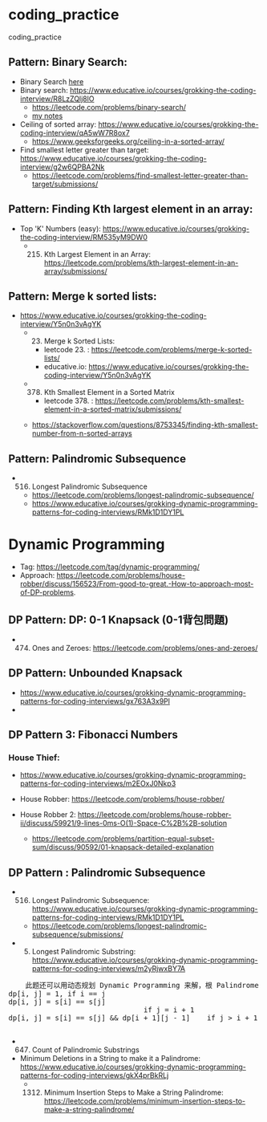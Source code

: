 # coding_practice
coding_practice



## Pattern: Binary Search:
  * Binary Search [here](leetcode)
  * Binary search: https://www.educative.io/courses/grokking-the-coding-interview/R8LzZQlj8lO <br>
    *  https://leetcode.com/problems/binary-search/ <br>
    * [my notes](leetcode/704.BinarySearch)
  * Ceiling of sorted array: https://www.educative.io/courses/grokking-the-coding-interview/qA5wW7R8ox7
    * https://www.geeksforgeeks.org/ceiling-in-a-sorted-array/
  * Find smallest letter greater than target: https://www.educative.io/courses/grokking-the-coding-interview/g2w6QPBA2Nk
    * https://leetcode.com/problems/find-smallest-letter-greater-than-target/submissions/


## Pattern: Finding Kth largest element in an array:
  * Top 'K' Numbers (easy): https://www.educative.io/courses/grokking-the-coding-interview/RM535yM9DW0
    * 215. Kth Largest Element in an Array: https://leetcode.com/problems/kth-largest-element-in-an-array/submissions/


## Pattern: Merge k sorted lists:
  * https://www.educative.io/courses/grokking-the-coding-interview/Y5n0n3vAgYK
    * 23. Merge k Sorted Lists: 
      * leetcode 23. : https://leetcode.com/problems/merge-k-sorted-lists/
      * educative.io: https://www.educative.io/courses/grokking-the-coding-interview/Y5n0n3vAgYK

    * 378. Kth Smallest Element in a Sorted Matrix
      * leetcode 378. : https://leetcode.com/problems/kth-smallest-element-in-a-sorted-matrix/submissions/
    * https://stackoverflow.com/questions/8753345/finding-kth-smallest-number-from-n-sorted-arrays

## Pattern: Palindromic Subsequence
  * 516. Longest Palindromic Subsequence
    * https://leetcode.com/problems/longest-palindromic-subsequence/
    * https://www.educative.io/courses/grokking-dynamic-programming-patterns-for-coding-interviews/RMk1D1DY1PL


# Dynamic Programming
  * Tag: https://leetcode.com/tag/dynamic-programming/
  * Approach: https://leetcode.com/problems/house-robber/discuss/156523/From-good-to-great.-How-to-approach-most-of-DP-problems.


## DP Pattern: DP: 0-1 Knapsack (0-1背包問題) 
  * 474. Ones and Zeroes: https://leetcode.com/problems/ones-and-zeroes/

## DP Pattern: Unbounded Knapsack
  * https://www.educative.io/courses/grokking-dynamic-programming-patterns-for-coding-interviews/gx763A3x9Pl
  * 

## DP Pattern 3: Fibonacci Numbers
### House Thief: 
  * https://www.educative.io/courses/grokking-dynamic-programming-patterns-for-coding-interviews/m2EOxJ0Nkp3
  * House Robber: https://leetcode.com/problems/house-robber/ 
  * House Robber 2: https://leetcode.com/problems/house-robber-ii/discuss/59921/9-lines-0ms-O(1)-Space-C%2B%2B-solution

    * https://leetcode.com/problems/partition-equal-subset-sum/discuss/90592/01-knapsack-detailed-explanation



## DP Pattern : Palindromic Subsequence
  * 516. Longest Palindromic Subsequence:  https://www.educative.io/courses/grokking-dynamic-programming-patterns-for-coding-interviews/RMk1D1DY1PL
    * https://leetcode.com/problems/longest-palindromic-subsequence/submissions/
  * 5. Longest Palindromic Substring: https://www.educative.io/courses/grokking-dynamic-programming-patterns-for-coding-interviews/m2yRjwxBY7A
  <pre>
    此题还可以用动态规划 Dynamic Programming 来解，根 Palindrome Partitioning II 的解法很类似，我们维护一个二维数组 dp，其中 dp[i][j] 表示字符串区间 [i, j] 是否为回文串，当 i = j 时，只有一个字符，肯定是回文串，如果 i = j + 1，说明是相邻字符，此时需要判断 s[i] 是否等于 s[j]，如果i和j不相邻，即 i - j >= 2 时，除了判断 s[i] 和 s[j] 相等之外，dp[i + 1][j - 1] 若为真，就是回文串，通过以上分析，可以写出递推式如下：
dp[i, j] = 1, if i == j
dp[i, j] = s[i] == s[j]
                                if j = i + 1
dp[i, j] = s[i] == s[j] && dp[i + 1][j - 1]    if j > i + 1      
  </pre>

  * 647. Count of Palindromic Substrings
  * Minimum Deletions in a String to make it a Palindrome: https://www.educative.io/courses/grokking-dynamic-programming-patterns-for-coding-interviews/gkX4prBkRLj
    * 1312. Minimum Insertion Steps to Make a String Palindrome: https://leetcode.com/problems/minimum-insertion-steps-to-make-a-string-palindrome/




